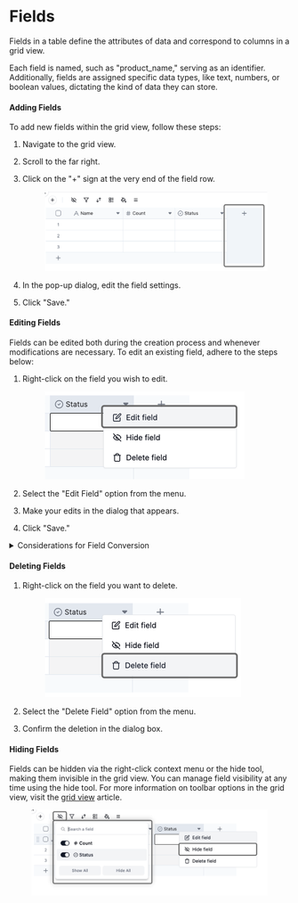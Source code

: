 # Fields

Fields in a table define the attributes of data and correspond to columns in a grid view.

Each field is named, such as "product\_name," serving as an identifier. Additionally, fields are assigned specific data types, like text, numbers, or boolean values, dictating the kind of data they can store.

#### Adding Fields

To add new fields within the grid view, follow these steps:

1. Navigate to the grid view.
2. Scroll to the far right.
3.  Click on the "+" sign at the very end of the field row.



    <figure><img src="../../.gitbook/assets/image (1).png" alt=""><figcaption></figcaption></figure>
4. In the pop-up dialog, edit the field settings.
5. Click "Save."

#### Editing Fields

Fields can be edited both during the creation process and whenever modifications are necessary. To edit an existing field, adhere to the steps below:

1.  Right-click on the field you wish to edit.&#x20;

    <figure><img src="../../.gitbook/assets/image (2).png" alt="" width="359"><figcaption></figcaption></figure>
2. Select the "Edit Field" option from the menu.
3. Make your edits in the dialog that appears.
4. Click "Save."

<details>

<summary>Considerations for Field Conversion</summary>

Editing a field can trigger a conversion to a new field type, like changing a single-line text field into a single-select field. However, some conversions may lead to data loss. For instance, converting a text field into an attachment field will erase all text data, as plain text cannot be transformed into attachments.

If you notice any cell values missing after a conversion, you can use the keyboard shortcut Ctrl+Z (or Command+Z for Mac) to undo the conversion and restore the field to its previous state, along with any data lost in the process.

For detailed information on each field type and its customization options, please refer to the documentation for individual field types.

</details>

#### Deleting Fields

1.  Right-click on the field you want to delete.&#x20;

    <figure><img src="../../.gitbook/assets/image (4).png" alt="" width="353"><figcaption></figcaption></figure>
2. Select the "Delete Field" option from the menu.
3. Confirm the deletion in the dialog box.

#### Hiding Fields

Fields can be hidden via the right-click context menu or the hide tool, making them invisible in the grid view. You can manage field visibility at any time using the hide tool. For more information on toolbar options in the grid view, visit the [grid view](../views/view-type/grid-view.md) article.

<figure><img src="../../.gitbook/assets/image (5).png" alt=""><figcaption></figcaption></figure>
